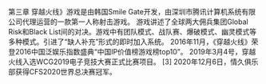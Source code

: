第三章
穿越火线》游戏是由韩国Smile Gate开发，由深圳市腾讯计算机系统有限公司代理运营的一款第一人称射击游戏。
游戏讲述了全球两大佣兵集团Global Risk和Black List间的对决。游戏中有团队模式、战队赛、爆破模式、幽灵模式等多种模式。引进了“缺人补充”形式的即时加入系统。
2016年11月，《穿越火线》荣登2016中国泛娱乐指数盛典“中国IP价值榜游戏榜top10”。 
2019年3月4号，穿越火线入选WCG2019电子竞技大赛正式比赛项目。 [3]  2020年12月6日，情久俱乐部获得CFS2020世界总决赛冠军。